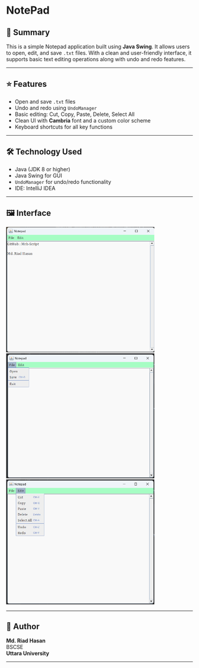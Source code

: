 # NotePad

## 📝 Summary

This is a simple Notepad application built using **Java Swing**. It allows users to open, edit, and save `.txt` files. With a clean and user-friendly interface, it supports basic text editing operations along with undo and redo features.

---

## ⭐ Features

- Open and save `.txt` files  
- Undo and redo using `UndoManager`  
- Basic editing: Cut, Copy, Paste, Delete, Select All  
- Clean UI with **Cambria** font and a custom color scheme  
- Keyboard shortcuts for all key functions  

---

## 🛠️ Technology Used

- Java (JDK 8 or higher)  
- Java Swing for GUI  
- `UndoManager` for undo/redo functionality  
- IDE: IntelliJ IDEA 

---

## 🖼️ Interface

<img src="img1.png" width="400"/>  
<img src="img2.png" width="400"/>  
<img src="img3.png" width="400"/>  

---

## 👤 Author

**Md. Riad Hasan**  
BSCSE   
**Uttara University**

---
